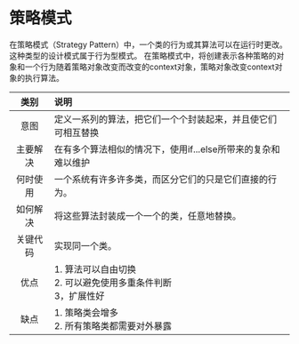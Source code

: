 # 策略模式

在策略模式（Strategy Pattern）中，一个类的行为或其算法可以在运行时更改。这种类型的设计模式属于行为型模式。
在策略模式中，将创建表示各种策略的对象和一个行为随着策略对象改变而改变的context对象，策略对象改变context对象的执行算法。

|类别|说明|
|:-:|:--|
|意图|定义一系列的算法，把它们一个个封装起来，并且使它们可相互替换|
|主要解决|在有多个算法相似的情况下，使用if...else所带来的复杂和难以维护|
|何时使用|一个系统有许多许多类，而区分它们的只是它们直接的行为。|
|如何解决|将这些算法封装成一个一个的类，任意地替换。|
|关键代码|实现同一个类。|
|优点|1. 算法可以自由切换 <br/> 2. 可以避免使用多重条件判断 <br/> 3，扩展性好 |
|缺点|1. 策略类会增多 <br/>2. 所有策略类都需要对外暴露|

